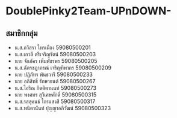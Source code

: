 # DoublePinky2Team-UPnDOWN-

## สมาชิกกลุ่ม
- น.ส.กวิสรา   ไทรเมือง   59080500201
- น.ส.เกวลี    ตรีเจริญรัตน์ 59080500203
- นาย จักภัคร   เพิ่มพัชรพร  59080500205
- น.ส.ฉัตรชฎาภรณ์ เจริญทิพากร  59080500209
- นาย ปฏิภัทร   พันธวารี    59080500233
- นาย อภิสิทธิ์   รักษายนต์   59080500267
- น.ส.ไอริณ    กิตติตานนท์  59080500273
- นาย พงศทร   สุวิเศษศักดิ์  59080500315
- น.ส.รสสุคนธ์  ไกรแสงสี   59080500317
- น.ส.พนิตานันท์ ปุญญาอภิวัฒน์ 59080500323
